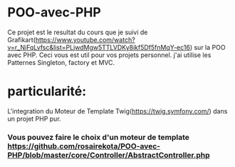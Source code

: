 # POO-avec-PHP
Ce projet est le resultat du cours que je suivi de Grafikart(https://www.youtube.com/watch?v=r_NiFqLvfsc&list=PLjwdMgw5TTLVDKy8ikf5Df5fnMqY-ec16) sur la POO avec PHP.
Ceci vous est util pour vos projets personnel. j'ai utilise les Patternes Singleton, factory et MVC. 

# particularité: 
 L'integration du Moteur de Template Twig(https://twig.symfony.com/) dans un projet PHP pur.
 ### Vous pouvez faire le choix d'un moteur de template https://github.com/rosairekota/POO-avec-PHP/blob/master/core/Controller/AbstractController.php
